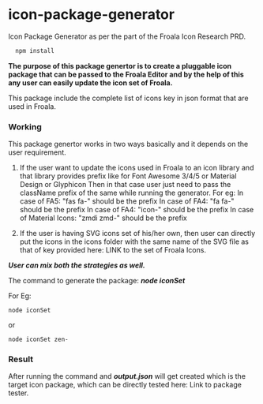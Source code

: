 # icon-package-generator
Icon Package Generator as per the part of the Froala Icon Research PRD.

  ```sh
    npm install
  ```


__The purpose of this package genertor is to create a pluggable icon package that can be passed to the Froala Editor and by the help of this any user can easily update the icon set of Froala.__

This package include the complete list of icons key in json format that are used in Froala.


### Working
This package genertor works in two ways basically and it depends on the user requirement.
1. If the user want to update the icons used in Froala to an icon library and that library provides prefix like for Font Awesome 3/4/5 or Material Design or Glyphicon
Then in that case user just need to pass the className prefix of the same while running the generator. For eg:
In case of FA5: "fas fa-" should be the prefix
In case of FA4: "fa fa-" should be the prefix
In case of FA4: "icon-" should be the prefix
In case of Material Icons: "zmdi zmd-" should be the prefix

2. If the user is having SVG icons set of his/her own, then user can directly put the icons in the icons folder with the same name of the SVG file as that of key provided here: LINK to the set of Froala Icons.

___User can mix both the strategies as well.___

The command to generate the package:
___node iconSet <Prefix if any>___

For Eg: 
```
node iconSet
```
or
```
node iconSet zen-
```


### Result
After running the command and ___output.json___ will get created which is the target icon package, 
which can be directly tested here: Link to package tester.
